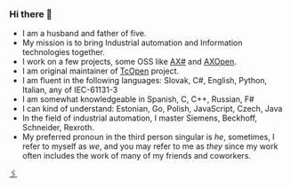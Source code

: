 ### Hi there 👋

- I am a husband and father of five.
- My mission is to bring Industrial automation and Information technologies together.
- I work on a few projects, some OSS like [AX#](https://github.com/ix-ax/axsharp) and [AXOpen](https://github.com/ix-ax/AXOpen). 
- I am original maintainer of [TcOpen](https://github.com/TcOpenGroup/TcOpen) project.
- I am fluent in the following languages: Slovak, C#, English, Python, Italian, any of IEC-61131-3
- I am somewhat knowledgeable in Spanish, C, C++, Russian, F#
- I can kind of understand: Estonian, Go, Polish, JavaScript, Czech, Java
- In the field of industrial automation, I master Siemens, Beckhoff, Schneider, Rexroth.
- My preferred pronoun in the third person singular is *he*, sometimes, I refer to myself as *we*, and you may refer to me as *they* since my work often includes the work of many of my friends and coworkers.

[🖇](https://www.linkedin.com/in/peter-kurhajec/)
